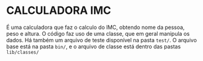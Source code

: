 # CALCULADORA IMC

É uma calculadora que faz o calculo do IMC, obtendo nome da pessoa, peso e altura. O código faz uso de uma classe, que em geral manipula os dados.
Há também um arquivo de teste disponível na pasta `test/`.
O arquivo base está na pasta `bin/`, e o arquivo de classe está dentro das pastas `lib/classes/`
